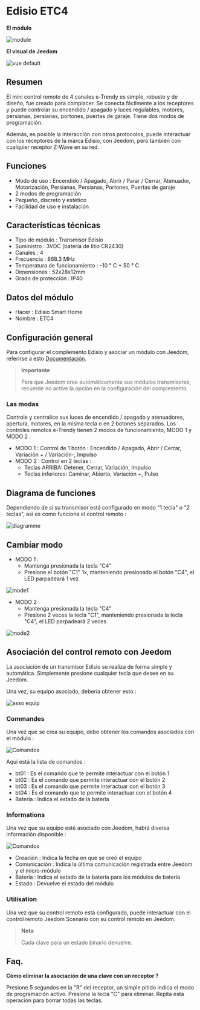 # Edisio ETC4

**El módulo**

![module](images/etc4/module.jpg)

**El visual de Jeedom**

![vue default](images/etc4/vue_default.jpg)

## Resumen

El mini control remoto de 4 canales e-Trendy es simple, robusto y de diseño, fue creado para complacer. Se conecta fácilmente a los receptores y puede controlar su encendido / apagado y luces regulables, motores, persianas, persianas, portones, puertas de garaje. Tiene dos modos de programación.

Además, es posible la interacción con otros protocolos, puede interactuar con los receptores de la marca Edisio, con Jeedom, pero también con cualquier receptor Z-Wave en su red.

## Funciones 

-   Modo de uso : Encendido / Apagado, Abrir / Parar / Cerrar, Atenuador, Motorización, Persianas, Persianas, Portones, Puertas de garaje
-   2 modos de programación
-   Pequeño, discreto y estético
-   Facilidad de uso e instalación

## Características técnicas

-   Tipo de módulo : Transmisor Edisio
-   Suministro : 3VDC (batería de litio CR2430)
-   Canales : 4
-   Frecuencia : 868.3 MHz
-   Temperatura de funcionamiento : -10 ° C + 50 ° C
-   Dimensiones : 52x28x12mm
-   Grado de protección : IP40

## Datos del módulo

-   Hacer : Edisio Smart Home
-   Nombre : ETC4

## Configuración general

Para configurar el complemento Edisio y asociar un módulo con Jeedom,
referirse a esto
[Documentación](https://doc.jeedom.com/es_ES/plugins/automation%20protocol/edisio/).

> **Importante**
>
> Para que Jeedom cree automáticamente sus módulos transmisores, recuerde
> no active la opción en la configuración del complemento.

### Las modas

Controle y centralice sus luces de encendido / apagado y atenuadores, apertura, motores, en la misma tecla o en 2 botones separados. Los controles remotos e-Trendy tienen 2 modos de funcionamiento, MODO 1 y MODO 2 :

-   MODO 1 : Control de 1 botón : Encendido / Apagado, Abrir / Cerrar, Variación + / Variación-, Impulso
-   MODO 2 : Control en 2 teclas :
    -   Teclas ARRIBA: Detener, Cerrar, Variación, Impulso
    -   Teclas inferiores: Caminar, Abierto, Variación +, Pulso

## Diagrama de funciones

Dependiendo de si su transmisor está configurado en modo "1 tecla" o "2 teclas", así es como funciona el control remoto :

![diagramme](images/etc4/diagramme.jpg)

## Cambiar modo

-   MODO 1 :
    -   Mantenga presionada la tecla "C4"
    -   Presione el botón "C1" 1x, manteniendo presionado el botón "C4", el LED parpadeará 1 vez

![mode1](images/etc4/mode1.jpg)

-   MODO 2 :
    -   Mantenga presionada la tecla "C4"
    -   Presione 2 veces la tecla "C1", manteniendo presionada la tecla "C4", el LED parpadeará 2 veces

![mode2](images/etc4/mode2.jpg)

## Asociación del control remoto con Jeedom

La asociación de un transmisor Edisio se realiza de forma simple y automática. Simplemente presione cualquier tecla que desee en su Jeedom.

Una vez, su equipo asociado, debería obtener esto :

![asso equip](images/etc4/asso_equip.jpg)

### Commandes

Una vez que se crea su equipo, debe obtener los comandos asociados con el módulo :

![Comandos](images/etc4/commandes.jpg)

Aquí está la lista de comandos :

-   bt01 : Es el comando que te permite interactuar con el botón 1
-   bt02 : Es el comando que permite interactuar con el botón 2
-   bt03 : Es el comando que permite interactuar con el botón 3
-   bt04 : Es el comando que te permite interactuar con el botón 4
-   Batería : Indica el estado de la batería

### Informations

Una vez que su equipo esté asociado con Jeedom, habrá diversa información disponible :

![Comandos](images/etc4/infos.jpg)

-   Creación : Indica la fecha en que se creó el equipo
-   Comunicación : Indica la última comunicación registrada entre Jeedom y el micro-módulo
-   Batería : Indica el estado de la batería para los módulos de batería
-   Estado : Devuelve el estado del módulo

### Utilisation

Una vez que su control remoto está configurado, puede interactuar con el control remoto Jeedom Scenario con su control remoto en Jeedom.

> **Nota**
>
> Cada clave para un estado binario devuelve.

## Faq.

**Cómo eliminar la asociación de una clave con un receptor ?**

Presione 5 segundos en la "R" del receptor, un simple pitido indica el modo de programación activo. Presione la tecla "C" para eliminar. Repita esta operación para borrar todas las teclas.
